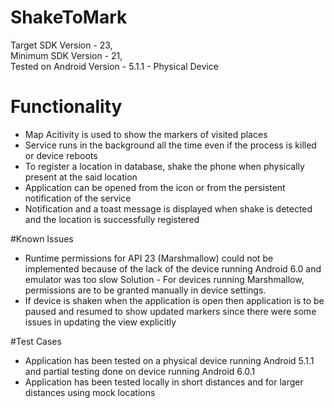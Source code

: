 # ShakeToMark
Target SDK Version - 23, <br>
Minimum SDK Version - 21, <br>
Tested on Android Version - 5.1.1 - Physical Device

# Functionality
- Map Acitivity is used to show the markers of visited places
- Service runs in the background all the time even if the process is killed or device reboots
- To register a location in database, shake the phone when physically present at the said location
- Application can be opened from the icon or from the persistent notification of the service
- Notification and a toast message is displayed when shake is detected and the location is successfully registered

#Known Issues
- Runtime permissions for API 23 (Marshmallow) could not be implemented because of the lack of the device running Android 6.0 and emulator was too slow
Solution - For devices running Marshmallow, permissions are to be granted manually in device settings.
- If device is shaken when the application is open then application is to be paused and resumed to show updated markers since there were some issues in updating the view explicitly

#Test Cases
- Application has been tested on a physical device running Android 5.1.1 and partial testing done on device running Android 6.0.1
- Application has been tested locally in short distances and for larger distances using mock locations
